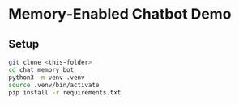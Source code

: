 # Memory‑Enabled Chatbot Demo

## Setup

```bash
git clone <this-folder>
cd chat_memory_bot
python3 -m venv .venv
source .venv/bin/activate
pip install -r requirements.txt
